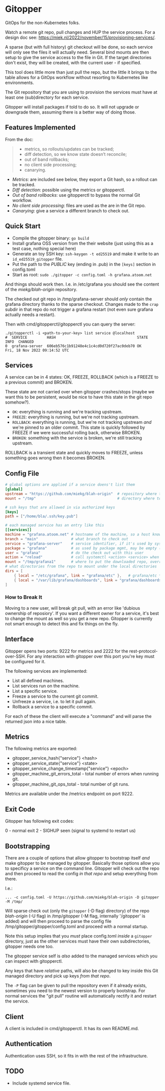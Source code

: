 # Gitopper

GitOps for the non-Kubernetes folks.

Watch a remote git repo, pull changes and HUP the service process. For a design doc see:
<https://miek.nl/2022/november/15/provisioning-services/>.

A sparse (but with full history) git checkout will be done, so each service will only see the files
it will actually need. Several bind mounts are then setup to give the service access to the file in
Git. If the target directories don't exist, they will be created, with the current user - if
specified.

This tool does little more than just pull the repo, but the little it brings to the table allows for
a GitOps workflow without resorting to Kubernetes like environments.

The Git repository that you are using to provision the services must have at least one
(sub)directory for each service.

Gitopper will install packages if told to do so. It will not upgrade or downgrade them, assuming
there is a better way of doing those.

## Features Implemented

From the doc:

> * metrics, so rollouts/updates can be tracked;
> * diff detection, so we know state doesn’t reconcile;
> * out of band rollbacks;
> * no client side processing;
> * canarying.

- *Metrics*: are included see below, they export a Git hash, so a rollout can be tracked.
- *Diff detection*: possible using the metrics or gitopperctl.
- *Out of band rollbacks*: use gitopperctl to bypass the normal Git workflow.
- *No client side processing*: files are used as the are in the Git repo.
- *Canarying*: give a service a different branch to check out.

## Quick Start

- Compile the gitopper binary: `go build`
- Install grafana OSS version from the their website (just using this as a test case, nothing
  special here)
- Generate an toy SSH key: `ssh-keygen -t ed25519` and make it write to an `id_ed25519_gitopper` file.
- Put the path to the *PUBLIC* key (ending in .pub) in the `[keys]` section in config.toml
- Start as root: `sudo ./gitopper -c config.toml -h grafana.atoom.net`

And things should work then. I.e. in /etc/grafana you should see the content of the
*miekg/blah-origin* repository.

The checked out git repo in /tmp/grafana-server should _only_ contain the grafana directory
thanks to the sparse checkout. Changes made to the `crap` subdir in that repo do not trigger a
grafana restart (not even sure grafana actually needs a restart).

Then with cmd/gitopperctl/gitopperctl you can query the server:

~~~
./gitopperctl -i <path-to-your-key> list service @localhost
#  SERVICE         HASH                                     STATE  INFO  CHANGED
0  grafana-server  606eb576c1b91248e4c1c4cd0d720f27ac0deb70 OK           Fri, 18 Nov 2022 09:14:52 UTC
~~~

## Services

A service can be in 4 states: OK, FREEZE, ROLLBACK (which is a FREEZE to a previous commit) and
BROKEN.

These state are not carried over when gitopper crashes/stops (maybe we want this to be persistent,
would be nice to have this state in the git repo somehow?).

* `OK`: everything is running and we're tracking upstream.
* `FREEZE`: everything is running, but we're not tracking upstream.
* `ROLLBACK`: everything is running, but we're not tracking upstream *and* we're pinned to an older
  commit. This state is quickly followed by FREEZE if we were successful rolling back, otherwise
  BROKEN.
* `BROKEN`: something with the service is broken, we're still tracking upstream.

ROLLBACK is a transient state and quickly moves to FREEZE, unless something goes wrong then it
becomes BROKEN.

## Config File

~~~ toml
# global options are applied if a service doens't list them
[global]
upstream = "https://github.com/miekg/blah-origin"  # repository where to download from
mount = "/tmp"                                     # directory where to download to, mount+service is used as path

# ssh keys that are allowed in via authorized keys
[keys]
path = ["/home/bla/.ssh/key.pub"]

# each managed service has an entry like this
[[services]]
machine = "grafana.atoom.net" # hostname of the machine, so a host knows when to pick this up.
branch = "main"               # what branch to check out
service = "grafana-server"    # service identifier, if it's used by systemd it must be the systemd service name
package = "grafana"           # as used by package mgmt, may be empty (not implemented yet)
user = "grafana"              # do the check out with this user
action = "reload"             # call systemctl <action> <service> when the git repo changes, may be empty
mount = "/tmp/grafana1"       # where to put the downloaded repo, overrides the global one
# what directories from the repo to mount under the local directories
dirs = [
    { local = "/etc/grafana", link = "grafana/etc" },   # grafana/etc *in the repo* should be mounted under /etc/grafana
    { local = "/var/lib/grafana/dashboards", link = "grafana/dashboards" }
]
~~~

### How to Break It

Moving to a new user, will break git pull, with an error like 'dubious ownership of reposiory'. If
you want a different owner for a service, it's best to change the mount as well so you get a new
repo. Gitopper is currently not smart enough to detect this and fix things on the fly.

## Interface

Gitopper opens two ports: 9222 for metrics and 2222 for the rest-protocol-over-SSH. For any
interaction with gitopper over this port you're key must be configured for it.

The following services are implemented:

* List all defined machines.
* List services run on the machine.
* List a specific service.
* Freeze a service to the current git commit.
* Unfreeze a service, i.e. to let it pull again.
* Rollback a service to a specific commit.

For each of these the client will execute a "command" and will parse the returned json into a nice
table.

## Metrics

The following metrics are exported:

* gitopper_service_hash{"service"} \<hash\>
* gitopper_service_state{"service"} \<state\>
* gitopper_service_change_timestamp{"service"} \<epoch\>
* gitopper_machine_git_errors_total - total number of errors when running git.
* gitopper_machine_git_ops_total - total number of git runs.

Metrics are available under the /metrics endpoint on port 9222.

## Exit Code

Gitopper has following exit codes:

0 - normal exit
2 - SIGHUP seen (signal to systemd to restart us)

## Bootstrapping

There are a couple of options that allow gitopper to bootstrap itself *and* make gitopper to be
managed by gitopper. Basically those options allow you to specificy a service on the command line.
Gitopper will check out the repo and then proceed to read the config *in that repo* and setup
everything from there.

I.e.:

~~~
... -c config.toml -U https://github.com/miekg/blah-origin -D gitopper -M /tmp/
~~~

Will sparse check out (only the `gitopper` (-D flag) directory) of the repo *blah-origin* (-U flag)
in /tmp/gitopper (-M flag, internally '/gitopper' is added) and will then proceed to parse the
config file /tmp/gitopper/gitopper/config.toml and proceed with a normal startup.

Note this setup implies that you *must* place config.toml *inside* a `gitopper` directory, just as
the other services must have their own subdirectories, gitopper needs one too.

The gitopper service self is *also* added to the managed services which you can inspect with
gitopperctl.

Any keys that have *relative* paths, will also be changed to key inside this Git managed directory
and pick up keys *from that repo*.

The `-P` flag can be given to pull the repository even if it already exists, sometimes you need to
the newest version to properly bootstrap. For normal services the "git pull" routine will
automatically rectify it and restart the service.

## Client

A client is included in cmd/gitopperctl. It has its own README.md.

## Authentication

Authentication uses SSH, so it fits in with the rest of the infrastructure.

## TODO

- Include systemd service file.
